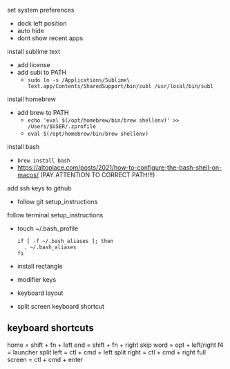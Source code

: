 set system preferences
  - dock left position
  - auto hide
  - dont show recent apps

install sublime text
  - add license
  - add subl to PATH
    - `sudo ln -s /Applications/Sublime\ Text.app/Contents/SharedSupport/bin/subl /usr/local/bin/subl`

install homebrew
  - add brew to PATH
    - `echo 'eval $(/opt/homebrew/bin/brew shellenv)' >> /Users/$USER/.zprofile`
    - `eval $(/opt/homebrew/bin/brew shellenv)`

install bash
  - `brew install bash`
  - https://altoplace.com/posts/2021/how-to-configure-the-bash-shell-on-macos/ (PAY ATTENTION TO CORRECT PATH!!!)

add ssh keys to github
  - follow git setup_instructions

follow terminal setup_instructions
  - touch ~/.bash_profile
    ```
    if [ -f ~/.bash_aliases ]; then
      . ~/.bash_aliases
    fi
    ```

- install rectangle
- modifier keys
- keyboard layout
- split screen keyboard shortcut

keyboard shortcuts
-----------------
home = shift + fn + left
end = shift + fn + right
skip word = opt + left/right
f4 = launcher
split left = ctl + cmd + left
split right = ctl + cmd + right
full screen = ctl + cmd + enter
